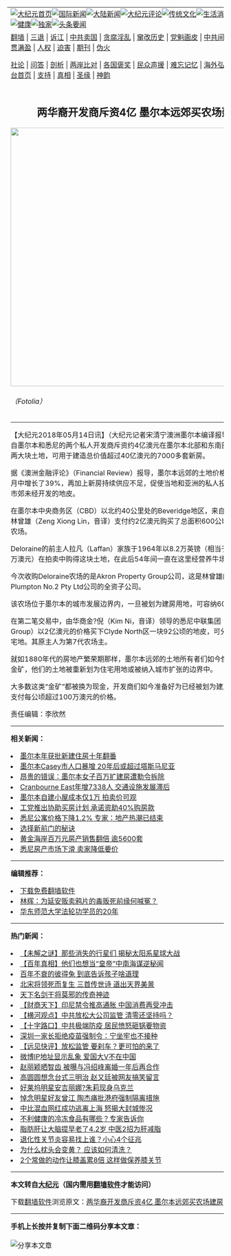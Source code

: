 <a name="1" id="1" target="_blank"></a><span id="1"></span>
<table align=center border="0"><tr><td colspan="2" VALIGN=TOP><a href="https://github.com/hcmkav320/djy/blob/master/gb/nf1351518.md#1"><img src="https://raw.githubusercontent.com/hcmkav320/www/master/t/djy/1.jpg" title="大纪元首页" alt="大纪元首页"></a><a href="https://github.com/hcmkav320/djy/blob/master/gb/n24hr.md#1"><img src="https://raw.githubusercontent.com/hcmkav320/www/master/t/djy/3.jpg" title="国际新闻" alt="国际新闻"></a><a href="https://github.com/hcmkav320/djy/blob/master/gb/nsc413.md#1"><img src="https://raw.githubusercontent.com/hcmkav320/www/master/t/djy/4.jpg" title="大陆新闻" alt="大陆新闻"></a><a href="https://github.com/hcmkav320/djy/blob/master/gb/news392.md#1"><img src="https://raw.githubusercontent.com/hcmkav320/www/master/t/djy/5.jpg" title="大纪元评论" alt="大纪元评论"></a><a href="https://github.com/hcmkav320/djy/blob/master/gb/news2007.md#1"><img src="https://raw.githubusercontent.com/hcmkav320/www/master/t/djy/6.jpg" title="传统文化" alt="传统文化"></a><a href="https://github.com/hcmkav320/djy/blob/master/gb/news2008.md#1"><img src="https://raw.githubusercontent.com/hcmkav320/www/master/t/djy/7.jpg" title="生活消费" alt="生活消费"></a><a href="https://github.com/hcmkav320/djy/blob/master/gb/ncyule.md#1"><img src="https://raw.githubusercontent.com/hcmkav320/www/master/t/djy/8.jpg" title="娱乐休闲" alt="娱乐休闲"></a><a href="https://github.com/hcmkav320/djy/blob/master/gb/nsc1002.md#1"><img src="https://raw.githubusercontent.com/hcmkav320/www/master/t/djy/9.jpg" title="健康" alt="健康"></a><a href="https://github.com/hcmkav320/djy/blob/master/gb/nf6092.md#1"><img src="https://raw.githubusercontent.com/hcmkav320/www/master/t/djy/10a.jpg" title="独家" alt="独家"></a><a href="https://github.com/hcmkav320/djy/blob/master/gb/nf4514.md#1"><img src="https://raw.githubusercontent.com/hcmkav320/www/master/t/djy/12a.jpg" title="头条要闻" alt="头条要闻"></a></td></tr>
<tr><td colspan="2" VALIGN=TOP><a target="_blank" href="https://github.com/hcmkav320/www/blob/master/README.md?zsrh#1">翻墙</a> | <a target="_blank" href="https://github.com/hcmkav320/djy/blob/master/gb/nf5657.md#1">三退</a> | <a target="_blank" href="https://github.com/hcmkav320/djy/blob/master/gb/nf6124.md#1">诉江</a> | <a target="_blank" href="https://github.com/hcmkav320/djy/blob/master/gb/nf1176117.md#1">中共卖国</a> | <a target="_blank" href="https://github.com/hcmkav320/djy/blob/master/gb/nf5773.md#1">贪腐淫乱</a> | <a target="_blank" href="https://github.com/hcmkav320/djy/blob/master/gb/nf1176115.md#1">窜改历史</a> | <a target="_blank" href="https://github.com/hcmkav320/djy/blob/master/gb/nf1176107.md#1">党魁画皮</a> | <a target="_blank" href="https://github.com/hcmkav320/djy/blob/master/gb/nf1320400.md#1">中共间谍</a> | <a target="_blank" href="https://github.com/hcmkav320/djy/blob/master/gb/nf1176114.md#1">破坏传统</a> | <a target="_blank" href="https://github.com/hcmkav320/ntdtv/blob/master/gb/prog447_1.md#1">恶贯满盈</a> | <a target="_blank" href="https://github.com/hcmkav320/djy/blob/master/gb/ncid278.md#1">人权</a> | <a target="_blank" href="https://github.com/hcmkav320/djy/blob/master/gb/nf1176111.md#1">迫害</a> | <a target="_blank" href="https://gitlab.com/szzdlab/mh-qikan/blob/master/README.md#1">期刊</a> | <a target="_blank" href="https://github.com/hcmkav320/djy/blob/master/gb/nf5562.md#1">伪火</a></p><p><a target="_blank" href="https://github.com/hcmkav320/djy/blob/master/gb/9p.md#1">社论</a> | <a target="_blank" href="https://github.com/hcmkav320/djy/blob/master/gb/nf4378.md#1">问答</a> | <a target="_blank" href="https://github.com/hcmkav320/djy/blob/master/gb/nf5792.md#1">剖析</a> | <a target="_blank" href="https://github.com/hcmkav320/djy/blob/master/gb/nf5735.md#1">两岸比对</a> | <a target="_blank" href="https://github.com/hcmkav320/djy/blob/master/gb/nf6119.md#1">各国褒奖</a> | <a target="_blank" href="https://github.com/hcmkav320/djy/blob/master/gb/nf6120.md#1">民众声援</a> | <a target="_blank" href="https://github.com/hcmkav320/djy/blob/master/gb/nf1188594.md#1">难忘记忆</a> | <a target="_blank" href="https://github.com/hcmkav320/djy/blob/master/gb/nf3180.md#1">海外弘传</a> | <a target="_blank" href="https://github.com/hcmkav320/djy/blob/master/gb/nf5410.md#1">万人上访</a> | <a target="_blank" href="https://github.com/hcmkav320/www/blob/master/README.md?zsrh#1">平台首页</a> | <a target="_blank" href="https://github.com/hcmkav320/djy/blob/master/gb/nf4386.md#1">支持</a> | <a target="_blank" href="https://github.com/hcmkav320/djy/blob/master/gb/nf4389.md#1">真相</a> | <a target="_blank" href="https://github.com/hcmkav320/djy/blob/master/gb/nf5790.md#1">圣缘</a> | <a target="_blank" href="https://github.com/hcmkav320/djy/blob/master/gb/nf4786.md#1">神韵</a></td></tr>
<tr><td VALIGN=TOP width="626"><h2 align=center>两华裔开发商斥资4亿 墨尔本远郊买农场建房</h2>
<img width="600" src="https://i.epochtimes.com/assets/uploads/2018/05/Fotolia_100300174_Subscription_L-600x400.jpg" />
<h6>（Fotolia）
</h6>
<hr>
<p>【大纪元2018年05月14日讯】（大纪元记者宋清宁澳洲<ahref="https://github.com/hcmkav320/djy/blob/master/gb/tag/%E5%A2%A8%E5%B0%94%E6%9C%AC.md#1">墨尔本</a>编译报导）近期，来自墨尔本和<ahref="https://github.com/hcmkav320/djy/blob/master/gb/tag/%E6%82%89%E5%B0%BC.md#1">悉尼</a>的两个私人<ahref="https://github.com/hcmkav320/djy/blob/master/gb/tag/%E5%BC%80%E5%8F%91%E5%95%86.md#1">开发商</a>斥资约4亿澳元在墨尔本北部和东南部远郊收购了两大块<ahref="https://github.com/hcmkav320/djy/blob/master/gb/tag/%E5%9C%9F%E5%9C%B0.md#1">土地</a>，可用于建造总价值超过40亿澳元的7000多套新房。</p>
<p>据《澳洲金融评论》（Financial Review）报导，<ahref="https://github.com/hcmkav320/djy/blob/master/gb/tag/%E5%A2%A8%E5%B0%94%E6%9C%AC.md#1">墨尔本</a>远郊的<ahref="https://github.com/hcmkav320/djy/blob/master/gb/tag/%E5%9C%9F%E5%9C%B0.md#1">土地</a>价格在过去12个月中增长了39%，再加上新房持续供应不足，促使当地和亚洲的私人投资涌向墨尔本市郊未经开发的地皮。</p>
<p>在墨尔本中央商务区（CBD）以北约40公里处的Beveridge地区，来自墨尔本的华商林曾雄（Zeng Xiong Lin，音译）支付约2亿澳元购买了总面积600公顷的Deloraine农场。</p>
<p>Deloraine的前主人拉凡（Laffan）家族于1964年以8.2万英镑（相当于今天的1300万澳元）在拍卖中购得这块土地，在此后54年间一直在这里经营养牛场。</p>
<p>今次收购Deloraine农场的是Akron Property Group公司，这是林曾雄的Redrock Plumpton No.2 Pty Ltd公司的全资子公司。</p>
<p>该农场位于墨尔本的城市发展边界内，一旦被划为<ahref="https://github.com/hcmkav320/djy/blob/master/gb/tag/%E5%BB%BA%E6%88%BF.md#1">建房</a>用地，可容纳6000套新房。</p>
<p>在第二笔交易中，由华商金?倪（Kim Ni，音译）领导的<ahref="https://github.com/hcmkav320/djy/blob/master/gb/tag/%E6%82%89%E5%B0%BC.md#1">悉尼</a>中联集团（Goldmate Group）以2亿澳元的价格买下Clyde North区一块92公顷的地皮，可分割成1300块宅地。其原主人为第7代农场主。</p>
<p>就如1880年代的房地产繁荣期那样，墨尔本远郊的土地所有者们如今像是坐拥房产金矿，他们的土地被重新划为住宅用地或被纳入城市扩张的边界中。</p>
<p>大多数这类“金矿”都被换为现金，<ahref="https://github.com/hcmkav320/djy/blob/master/gb/tag/%E5%BC%80%E5%8F%91%E5%95%86.md#1">开发商</a>们如今准备好为已经被划为<ahref="https://github.com/hcmkav320/djy/blob/master/gb/tag/%E5%BB%BA%E6%88%BF.md#1">建房</a>用地的地皮支付每公顷超过100万澳元的价格。</p>
<p>责任编辑：李欣然</p>

<hr>


<strong>相关新闻：</strong>
<li><a href="https://github.com/hcmkav320/djy/blob/master/gb/18/3/12/n10209733.md#1">墨尔本年获批新建住房十年翻番</a></li>
<li><a href="https://github.com/hcmkav320/djy/blob/master/gb/18/4/11/n10293728.md#1">墨尔本Casey市人口暴增 20年后或超过塔斯马尼亚</a></li>
<li><a href="https://github.com/hcmkav320/djy/blob/master/gb/18/4/17/n10310771.md#1">昂贵的错误：墨尔本女子百万扩建房遭勒令拆除</a></li>
<li><a href="https://github.com/hcmkav320/djy/blob/master/gb/18/4/26/n10337989.md#1">Cranbourne East年增7338人 交通设施发展滞后</a></li>
<li><a href="https://github.com/hcmkav320/djy/blob/master/gb/18/4/30/n10348107.md#1">墨尔本自建小屋成本仅1万 拍卖价可观</a></li>
<li><a href="https://github.com/hcmkav320/djy/blob/master/gb/22/5/1/n13724413.md#1">工党推出协助买房计划 承诺资助40%购房款</a></li>
<li><a href="https://github.com/hcmkav320/djy/blob/master/gb/22/4/28/n13722103.md#1">悉尼公寓价格下降1.2% 专家：地产热潮已结束</a></li>
<li><a href="https://github.com/hcmkav320/djy/blob/master/gb/22/4/25/n13719754.md#1">选择新前门的秘诀</a></li>
<li><a href="https://github.com/hcmkav320/djy/blob/master/gb/22/4/24/n13719054.md#1">黄金海岸百万元房产销售翻倍 逾5600套</a></li>
<li><a href="https://github.com/hcmkav320/djy/blob/master/gb/22/4/15/n13712356.md#1">悉尼房产市场下滑 卖家降低要价</a></li>
<hr>


<strong>编辑推荐：</strong>
<li><a href="https://github.com/hcmkav320/www/blob/master/README.md?dfh#1" target="_blank">下载免费翻墙软件</a></li><li><a href="https://github.com/tsiac2612/djy/blob/master/gb/19/5/3/n11232692.md#1" target="_blank">林辉：为延安贩卖鸦片的毒贩死前缘何喊冤？</a></li><li><a href="https://github.com/tsiac2612/djy/blob/master/gb/19/11/5/n11633708.md#1" target="_blank">华东师范大学法轮功学员的20年</a></li>
<hr>

<strong>热门新闻：</strong>
<li><a href="https://github.com/hcmkav320/djy/blob/master/gb/22/4/24/n13719569.md#1">【未解之谜】那些消失的行星们 揭秘太阳系星球大战</a></li>
<li><a href="https://github.com/hcmkav320/djy/blob/master/gb/22/4/14/n13711772.md#1">【百年真相】他们也想当“皇帝”中南海谋逆秘闻</a></li>
<li><a href="https://github.com/hcmkav320/djy/blob/master/gb/22/4/26/n13721269.md#1">百年不衰的彼得兔 到底告诉孩子啥道理</a></li>
<li><a href="https://github.com/hcmkav320/djy/blob/master/gb/22/4/24/n13719470.md#1">北宋将领死而复生 三首传世诗 道出天界美景</a></li>
<li><a href="https://github.com/hcmkav320/djy/blob/master/gb/22/4/23/n13718443.md#1">天下名剑干将莫邪的传奇神迹</a></li>
<li><a href="https://github.com/hcmkav320/djy/blob/master/gb/22/4/30/n13724191.md#1">【财商天下】印尼禁令推高通胀 中国消费再受冲击</a></li>
<li><a href="https://github.com/hcmkav320/djy/blob/master/gb/22/4/29/n13723664.md#1">【横河观点】中共放松大公司监管 清零还坚持吗？</a></li>
<li><a href="https://github.com/hcmkav320/djy/blob/master/gb/22/4/30/n13724127.md#1">【十字路口】中共极端防疫 居民愤怒砸锅要物资</a></li>
<li><a href="https://github.com/hcmkav320/djy/blob/master/gb/22/4/30/n13724157.md#1">深圳一家长拒绝疫苗强制令：宁坐牢也不接种</a></li>
<li><a href="https://github.com/hcmkav320/djy/blob/master/gb/22/4/29/n13723638.md#1">【远见快评】放松监管 要刹车？更可怕的来了</a></li>
<li><a href="https://github.com/hcmkav320/djy/blob/master/gb/22/4/30/n13724291.md#1">微博IP地址显示乱象 爱国大V不在中国</a></li>
<li><a href="https://github.com/hcmkav320/djy/blob/master/gb/22/4/29/n13723633.md#1">赵丽颖晒智齿 被曝与冯绍峰离婚一年后再合作</a></li>
<li><a href="https://github.com/hcmkav320/djy/blob/master/gb/22/4/29/n13723648.md#1">高圆圆想念台式三明治 赵又廷被网友搞笑留言</a></li>
<li><a href="https://github.com/hcmkav320/djy/blob/master/gb/22/4/30/n13724296.md#1">好莱坞明星安吉丽娜?朱莉现身乌克兰</a></li>
<li><a href="https://github.com/hcmkav320/djy/blob/master/gb/22/4/29/n13723612.md#1">悼念明星好友曾江 陶杰痛批港府强制隔离措施</a></li>
<li><a href="https://github.com/hcmkav320/djy/blob/master/gb/22/5/1/n13724927.md#1">中比混血网红成功逃离上海 怒揭大封城惨况</a></li>
<li><a href="https://github.com/hcmkav320/djy/blob/master/gb/22/4/28/n13722559.md#1">不利健康的冷冻食品有哪些？专家告诉你</a></li>
<li><a href="https://github.com/hcmkav320/djy/blob/master/gb/22/4/29/n13722937.md#1">脂肪肝让大脑提早老了4.2岁 中医2招为肝减脂</a></li>
<li><a href="https://github.com/hcmkav320/djy/blob/master/gb/22/4/27/n13721859.md#1">退化性关节炎容易找上谁？小心4个征兆</a></li>
<li><a href="https://github.com/hcmkav320/djy/blob/master/gb/22/4/29/n13723089.md#1">为什么枕头会变黄？ 应该如何清洗？</a></li>
<li><a href="https://github.com/hcmkav320/djy/blob/master/gb/22/4/27/n13721833.md#1">2个常做的动作让膝盖累8倍 这样做保养膝关节</a></li>
<hr>

<strong>本文转自<a href="https://www.epochtimes.com">大纪元</a>（国内需用<a href="https://github.com/hcmkav320/www/blob/master/README.md#8">翻墙软件</a>才能访问）</strong><p>下载<a href="https://github.com/hcmkav320/www/blob/master/README.md#8">翻墙软件</a>浏览原文：<a href="https://www.epochtimes.com/gb/18/5/14/n10391359.htm">两华裔开发商斥资4亿 墨尔本远郊买农场建房</a></p><hr>

<strong>手机上长按并复制下面二维码分享本文章：</strong><br><br><img src="https://chart.apis.google.com/chart?cht=qr&chs=240x240&choe=UTF-8&chld=M|2&chl=https://github.com/hcmkav320/djy/blob/master/gb/18/5/14/n10391359.md%231" title="分享本文章"></td><td VALIGN=TOP><a href="https://github.com/hcmkav320/djy/blob/master/gb/16/1/21/n4622075.md?dfh#1" target="_blank"><img src="https://raw.githubusercontent.com/hcmkav320/djy/master/gb/300/wei-f1.jpg" title="中共的伪火骗局"  alt="中共的伪火骗局"></a><br><a href="https://github.com/hcmkav320/www/blob/master/README.md?dfh#9" target="_blank"><img src="https://raw.githubusercontent.com/hcmkav320/djy/master/gb/300/yong-h.jpg" title="永恒的见证"  alt="永恒的见证"></a><br><a href="https://github.com/hcmkav320/djy/blob/master/gb/13/9/29/n3974789.md?dfh#1" target="_blank"><img src="https://raw.githubusercontent.com/hcmkav320/djy/master/gb/300/shang-lnz.jpg" title="善良女子被中共投男牢"  alt="善良女子被中共投男牢"></a><br><a href="https://github.com/hcmkav320/djy/blob/master/gb/16/3/16/n4663449.md?dfh#1" target="_blank"><img src="https://raw.githubusercontent.com/hcmkav320/djy/master/gb/300/huo-z3.jpg" title="警卫目击活摘器官"  alt="警卫目击活摘器官"></a><br><a href="https://github.com/hcmkav320/djy/blob/master/gb/16/8/7/n8177641.md?dfh#1" target="_blank"><img src="https://raw.githubusercontent.com/hcmkav320/djy/master/gb/300/huo-z4.jpg" title="证人描述活摘恐怖"  alt="证人描述活摘恐怖"></a><br><a href="https://github.com/hcmkav320/djy/blob/master/gb/10/4/19/n2881569.md?dfh#1" target="_blank"><img src="https://raw.githubusercontent.com/hcmkav320/djy/master/gb/300/huo-z1.jpg" title="揭开活摘器官黑幕"  alt="揭开活摘器官黑幕"></a><br><a href="https://github.com/hcmkav320/djy/blob/master/gb/10/11/7/n3077476.md?dfh#1" target="_blank"><img src="https://raw.githubusercontent.com/hcmkav320/djy/master/gb/300/ma-ks.jpg" title="马克思的成魔之路"  alt="马克思的成魔之路"></a><br><a href="https://github.com/hcmkav320/djy/blob/master/gb/14/6/9/n4173977.md?dfh#1" target="_blank"><img src="https://raw.githubusercontent.com/hcmkav320/djy/master/gb/300/chang-zs.jpg" title="藏字石 蕴天机"  alt="藏字石 蕴天机"></a><br><a href="https://github.com/hcmkav320/djy/blob/master/gb/18/5/10/n10381511.md?dfh#1" target="_blank"><img src="https://raw.githubusercontent.com/hcmkav320/djy/master/gb/300/st1.jpg" title="关注三亿人三退"  alt="关注三亿人三退"></a><br><a href="https://github.com/hcmkav320/djy/blob/master/gb/18/3/21/n10237682.md?dfh#1" target="_blank"><img src="https://raw.githubusercontent.com/hcmkav320/djy/master/gb/300/jie-t.jpg" title="解体中共复兴中华"  alt="解体中共复兴中华"></a><br><a href="https://github.com/hcmkav320/djy/blob/master/gb/9/2/9/n2422991.md?dfh#1" target="_blank"><img src="https://raw.githubusercontent.com/hcmkav320/djy/master/gb/300/gao-zs.jpg" title="中共迫害良心律师"  alt="中共迫害良心律师"></a><br><a href="https://github.com/hcmkav320/djy/blob/master/gb/18/12/9/n10900044.md?dfh#1" target="_blank"><img src="https://raw.githubusercontent.com/hcmkav320/djy/master/gb/300/sj1.jpg" title="三百多万人举报江泽民"  alt="三百多万人举报江泽民"></a><br><a href="https://github.com/hcmkav320/djy/blob/master/gb/18/8/28/n10672014.md?dfh#1" target="_blank"><img src="https://raw.githubusercontent.com/hcmkav320/djy/master/gb/300/sj2.jpg" title="这些官员为何起诉江泽民"  alt="这些官员为何起诉江泽民"></a><br><a href="https://github.com/hcmkav320/djy/blob/master/gb/8/12/18/n2367165.md?dfh#1" target="_blank"><img src="https://raw.githubusercontent.com/hcmkav320/djy/master/gb/300/liangan.jpg" title="海峡两岸的强烈对比"  alt="海峡两岸的强烈对比"></a><br><a href="https://github.com/hcmkav320/djy/blob/master/gb/15/12/10/n4593139.md?dfh#1" target="_blank"><img src="https://raw.githubusercontent.com/hcmkav320/djy/master/gb/300/jia-ndzl.jpg" title="加拿大总理的贺信"  alt="加拿大总理的贺信"></a><br><a href="https://github.com/hcmkav320/djy/blob/master/gb/11/6/17/n3289382.md?dfh#1" target="_blank"><img src="https://raw.githubusercontent.com/hcmkav320/djy/master/gb/300/xiao-wd.jpg" title="探寻真相兼听则明"  alt="探寻真相兼听则明"></a><br><a href="https://github.com/hcmkav320/djy/blob/master/gb/18/10/27/n10812623.md?dfh#1" target="_blank"><img src="https://raw.githubusercontent.com/hcmkav320/djy/master/gb/300/yindu.jpg" title="印度媒体报道东方"  alt="印度媒体报道东方"></a><br><a href="https://github.com/hcmkav320/djy/blob/master/gb/18/6/9/n10469652.md?dfh#1" target="_blank"><img src="https://raw.githubusercontent.com/hcmkav320/djy/master/gb/300/xie-j.jpg" title="不一样的海外校园"  alt="不一样的海外校园"></a><br><a href="https://github.com/hcmkav320/djy/blob/master/gb/7/4/5/n1669415.md?dfh#1" target="_blank"><img src="https://raw.githubusercontent.com/hcmkav320/djy/master/gb/300/li-up.jpg" title="从大师到徒弟的传奇"  alt="从大师到徒弟的传奇"></a><br><a href="https://github.com/hcmkav320/djy/blob/master/gb/17/5/26/n9191512.md?dfh#1" target="_blank"><img src="https://raw.githubusercontent.com/hcmkav320/djy/master/gb/300/zfl2.jpg" title="亿万人与东方一本奇书"  alt="亿万人与东方一本奇书"></a><br><a href="https://github.com/hcmkav320/djy/blob/master/gb/13/11/27/n4020290.md?dfh#1" target="_blank"><img src="https://raw.githubusercontent.com/hcmkav320/djy/master/gb/300/zhen-h.jpg" title="大陆见不到的震撼场面"  alt="大陆见不到的震撼场面"></a><br><a href="https://github.com/hcmkav320/djy/blob/master/gb/15/7/17/n4482910.md?dfh#1" target="_blank"><img src="https://raw.githubusercontent.com/hcmkav320/djy/master/gb/300/dalu-sk.jpg" title="人心向善 大陆当初盛况"  alt="人心向善 大陆当初盛况"></a><br><a href="https://github.com/hcmkav320/djy/blob/master/gb/19/1/5/n10955468.md?dfh#1" target="_blank"><img src="https://raw.githubusercontent.com/hcmkav320/djy/master/gb/300/zfl1.jpg" title="追寻真理 这书讲什么"  alt="追寻真理 这书讲什么"></a><br><a href="https://github.com/hcmkav320/www/blob/master/README.md?dfh#1" target="_blank"><img src="https://raw.githubusercontent.com/hcmkav320/djy/master/gb/300/fq1.jpg" title="下载免费翻墙软件"  alt="下载免费翻墙软件"></a><br></td></tr></table>
